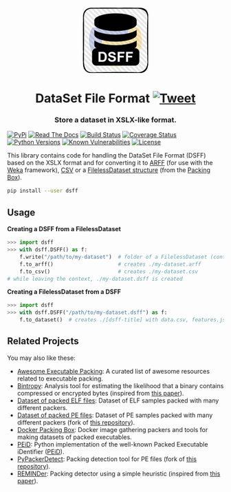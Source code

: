 <p align="center"><img src="https://github.com/packing-box/python-dsff/raw/main/docs/pages/imgs/logo.png"></p>
<h1 align="center">DataSet File Format <a href="https://twitter.com/intent/tweet?text=DataSet%20File%20Format%20-%20XSLX-based%20format%20for%20handling%20datasets.%0D%0ATiny%20library%20for%20handling%20a%20dataset%20as%20an%20XSLX%20and%20for%20converting%20it%20to%20ARFF,%20CSV%20or%20a%20FilelessDataset%20structure%20as%20for%20the%20Packing%20Box.%0D%0Ahttps%3a%2f%2fgithub%2ecom%2fpacking-box%2fpython-dsff%0D%0A&hashtags=python,dsff,machinelearning"><img src="https://img.shields.io/badge/Tweet--lightgrey?logo=twitter&style=social" alt="Tweet" height="20"/></a></h1>
<h3 align="center">Store a dataset in XSLX-like format.</h3>

[![PyPi](https://img.shields.io/pypi/v/dsff.svg)](https://pypi.python.org/pypi/dsff/)
[![Read The Docs](https://readthedocs.org/projects/python-dsff/badge/?version=latest)](https://python-dsff.readthedocs.io/en/latest/?badge=latest)
[![Build Status](https://github.com/dhondta/python-dsff/actions/workflows/python-package.yml/badge.svg)](https://github.com/dhondta/python-dsff/actions/workflows/python-package.yml)
[![Coverage Status](https://raw.githubusercontent.com/dhondta/python-dsff/main/docs/coverage.svg)](#)
[![Python Versions](https://img.shields.io/pypi/pyversions/dsff.svg)](https://pypi.python.org/pypi/dsff/)
[![Known Vulnerabilities](https://snyk.io/test/github/packing-box/python-dsff/badge.svg?targetFile=requirements.txt)](https://snyk.io/test/github/packing-box/python-dsff?targetFile=requirements.txt)
[![License](https://img.shields.io/pypi/l/dsff.svg)](https://pypi.python.org/pypi/dsff/)


This library contains code for handling the DataSet File Format (DSFF) based on the XSLX format and for converting it to [ARFF](https://www.cs.waikato.ac.nz/ml/weka/arff.html) (for use with the [Weka](https://www.cs.waikato.ac.nz/ml/weka) framework), [CSV](https://www.rfc-editor.org/rfc/rfc4180) or a [FilelessDataset structure](https://docker-packing-box.readthedocs.io/en/latest/usage/datasets.html) (from the [Packing Box](https://github.com/packing-box/docker-packing-box)).

```sh
pip install --user dsff
```

## Usage

**Creating a DSFF from a FilelessDataset**

```python
>>> import dsff
>>> with dsff.DSFF() as f:
    f.write("/path/to/my-dataset")  # folder of a FilelessDataset (containing data.csv, features.json and metadata.json)
    f.to_arff()                     # creates ./my-dataset.arff
    f.to_csv()                      # creates ./my-dataset.csv
# while leaving the context, ./my-dataset.dsff is created
```

**Creating a FilelessDataset from a DSFF**

```python
>>> import dsff
>>> with dsff.DSFF("/path/to/my-dataset.dsff") as f:
    f.to_dataset()  # creates ./[dsff-title] with data.csv, features.json and metadata.json
```

## Related Projects

You may also like these:

- [Awesome Executable Packing](https://github.com/packing-box/awesome-executable-packing): A curated list of awesome resources related to executable packing.
- [Bintropy](https://github.com/packing-box/bintropy): Analysis tool for estimating the likelihood that a binary contains compressed or encrypted bytes (inspired from [this paper](https://ieeexplore.ieee.org/document/4140989)).
- [Dataset of packed ELF files](https://github.com/packing-box/dataset-packed-elf): Dataset of ELF samples packed with many different packers.
- [Dataset of packed PE files](https://github.com/packing-box/dataset-packed-pe): Dataset of PE samples packed with many different packers (fork of [this repository](https://github.com/chesvectain/PackingData)).
- [Docker Packing Box](https://github.com/packing-box/docker-packing-box): Docker image gathering packers and tools for making datasets of packed executables.
- [PEiD](https://github.com/packing-box/peid): Python implementation of the well-known Packed Executable iDentifier ([PEiD](https://www.aldeid.com/wiki/PEiD)).
- [PyPackerDetect](https://github.com/packing-box/pypackerdetect): Packing detection tool for PE files (fork of [this repository](https://github.com/cylance/PyPackerDetect)).
- [REMINDer](https://github.com/packing-box/reminder): Packing detector using a simple heuristic (inspired from [this paper](https://ieeexplore.ieee.org/document/5404211)).


